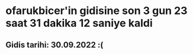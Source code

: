 # ofarukbicer'in gidisine son 3 gun 23 saat 31 dakika 12 saniye kaldi

## Gidis tarihi: 30.09.2022 :(